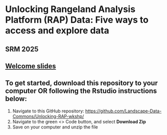 # Unlocking Rangeland Analysis Platform (RAP) Data: Five ways to access and explore data 
## SRM 2025
## [Welcome slides](https://docs.google.com/presentation/d/1ec2xYVfHzT-hl6lmg_4E4UoCSr4D5KVIBv30BRrupS0/edit?usp=sharing)


## To get started, download this repository to your computer OR following the Rstudio instructions below: 
1. Navigate to this GitHub repository: https://github.com/Landscape-Data-Commons/Unlocking-RAP-wkshp/
2. Navigate to the green <> Code button, and select **Download Zip**
3. Save on your computer and unzip the file


